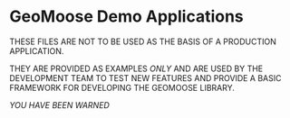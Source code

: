 # GeoMoose Demo Applications

THESE FILES ARE NOT TO BE USED AS THE BASIS OF A PRODUCTION APPLICATION.

THEY ARE PROVIDED AS EXAMPLES *ONLY* AND ARE USED BY THE DEVELOPMENT TEAM
TO TEST NEW FEATURES AND PROVIDE A BASIC FRAMEWORK FOR DEVELOPING THE 
GEOMOOSE LIBRARY.

*YOU HAVE BEEN WARNED*
